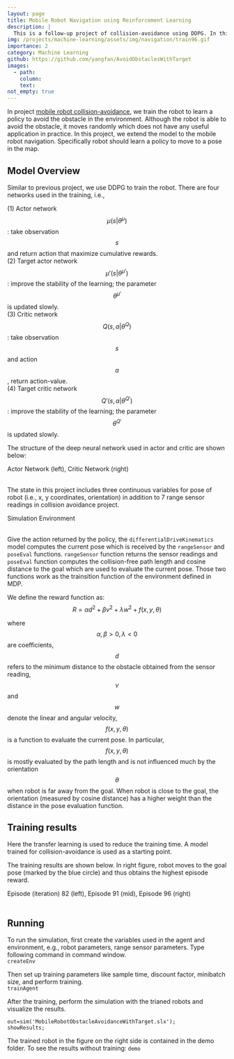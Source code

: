 ```yaml
---
layout: page
title: Mobile Robot Navigation using Reinforcement Learning 
description: |
  This is a follow-up project of collision-avoidance using DDPG. In this project, instead of moving randomly without collision, robot is expected to move to a given pose in the map without collision. In addition to the sensor readings, robot also receives its current pose to determine the linear and angular velocity.   
img: /projects/machine-learning/assets/img/navigation/train96.gif
importance: 2
category: Machine Learning 
github: https://github.com/yangfan/AvoidObstaclesWithTarget
images:
  - path: 
    column: 
    text: 
not_empty: true
---
```


In project [mobile robot collision-avoidance](/projects/machine-learning/assets/img/collision-avoidance/), we train the robot to learn a policy to avoid the obstacle in the environment. Although the robot is able to avoid the obstacle, it moves randomly which does not have any useful application in practice. In this project, we extend the model to the mobile robot navigation. Specifically robot should learn a policy to move to a pose in the map.

## Model Overview

Similar to previous project, we use DDPG to train the robot. There are four networks used in the training, i.e.,

(1) Actor network 
$$\mu(s|\theta^{\mu})$$: take observation $$s$$ and return action that maximize cumulative rewards.  
(2) Target actor network 
$$\mu'(s|\theta^{\mu'})$$: improve the stability of the learning; the parameter $$\theta^{\mu'}$$ is updated slowly.  
(3) Critic network 
$$Q(s,a|\theta^{Q})$$: take observation $$s$$ and action $$a$$, return action-value.  
(4) Target critic network 
$$Q'(s,a|\theta^{Q'})$$: improve the stability of the learning; the parameter $$\theta^{Q'}$$ is updated slowly. 

The structure of the deep neural network used in actor and critic are shown below:
<div class="row justify-content-sm-center">
    <div class="col-sm-6 mt-3 mt-md-0">
        <img class="img-fluid rounded z-depth-1" src="{{ '/projects/machine-learning/assets/img/navigation/actor.png'| relative_url }}" alt="" title="example image"/>
    </div>
    <div class="col-sm-6 mt-3 mt-md-0">
        <img class="img-fluid rounded z-depth-1" src="{{ '/projects/machine-learning/assets/img/navigation/critic.png'| relative_url }}" alt="" title="example image"/>
    </div>
</div>
<div class="caption">
  Actor Network (left), Critic Network (right)
</div>
<br/>

The state in this project includes three continuous variables for pose of robot (i.e., x, y coordinates, orientation) in addition to 7 range sensor readings in collision avoidance project.
<div class="row justify-content-center">
    <div class="col">
          <img class="img-fluid z-depth-1" src="{{ '/projects/machine-learning/assets/img/navigation/ddpg-nav.png' | relative_url }}" alt=""/>
    </div>
</div>
<div class="caption">
Simulation Environment
</div>
<br/>

Give the action returned by the policy, the `differentialDriveKinematics` model computes the current pose which is received by the `rangeSensor` and `poseEval` functions. `rangeSensor` function returns the sensor readings and `poseEval` function computes the collision-free path length and cosine distance to the goal which are used to evaluate the current pose. Those two functions work as the trainsition function of the environment defined in MDP. 

We define the reward function as:
$$
R = \alpha d^2 + \beta v^2 + \lambda w^2 + f(x,y,\theta)
$$

where $$\alpha, \beta > 0, \lambda<0$$ are coefficients, $$d$$ refers to the minimum distance to the obstacle obtained from the sensor reading, $$v$$ and $$w$$ denote the linear and angular velocity, $$f(x,y,\theta)$$ is a function to evaluate the current pose. In particular, $$f(x,y,\theta)$$ is mostly evaluated by the path length and is not influenced much by the orientation $$\theta$$ when robot is far away from the goal. When robot is close to the goal, the orientation (measured by cosine distance) has a higher weight than the distance in the pose evaluation function. 

## Training results

Here the transfer learning is used to reduce the training time.  A model trained for collision-avoidance is used as a starting point.

The training results are shown below. In right figure, robot moves to the goal pose (marked by the blue circle) and thus obtains the highest episode reward.
<div class="row justify-content-sm-center">
    <div class="col-sm-4 mt-3 mt-md-0">
        <img class="img-fluid rounded z-depth-1" src="{{ '/projects/machine-learning/assets/img/navigation/train82.gif'| relative_url }}" alt="" title="example image"/>
    </div>
    <div class="col-sm-4 mt-3 mt-md-0">
        <img class="img-fluid rounded z-depth-1" src="{{ '/projects/machine-learning/assets/img/navigation/train91.gif'| relative_url }}" alt="" title="example image"/>
    </div>
    <div class="col-sm-4 mt-3 mt-md-0">
        <img class="img-fluid rounded z-depth-1" src="{{ '/projects/machine-learning/assets/img/navigation/train96.gif'| relative_url }}" alt="" title="example image"/>
    </div>
</div>
<div class="caption">
  Episode (iteration) 82 (left), Episode 91 (mid), Episode 96 (right)
</div>
<br/>

## Running

To run the simulation, first create the variables used in the agent and environment, e.g., robot parameters, range sensor parameters. Type following command in command window.  
`createEnv`

Then set up training parameters like sample time, discount factor, minibatch size, and perform training.  
`trainAgent`

After the training, perform the simulation with the trianed robots and visualize the results.

```
out=sim('MobileRobotObstacleAvoidanceWithTarget.slx');
showResults;
```

The trained robot in the figure on the right side is contained in the demo folder. To see the results without training:
`demo`